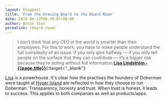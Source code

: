 ```yaml
---
layout: blogpost
title: 'From the Drawing Board to the Board Room'
date: 2018-06-13T06:39:07+00:00
author: Anton Sten
permalink: /board-room/
---
```


>I don’t think that any CEO in the world is smarter than their employees. For this to work, you have to make people understand the full complexity of an issue. If you only give halfway — if you only tell people on the surface that they can contribute — it’s a bigger risk because they’re acting without full information.**[Lisa Lindström - {{page.title}}](https://99u.adobe.com/articles/59229/from-the-drawing-board-to-the-board-room){:target="_blank"}**

[Lisa](https://twitter.com/lisalindstrm) is a powerhouse. It's clear how the practises the founders of Doberman were taught at [Hyper Island](/no-classes) are reflected in how they choose to run Doberman. Transparency, honesty and trust. When trust is honest, it leads to success. This applies to both companies as well as products/apps.

